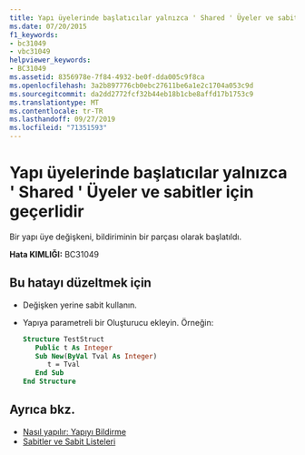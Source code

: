 ```yaml
---
title: Yapı üyelerinde başlatıcılar yalnızca ' Shared ' Üyeler ve sabitler için geçerlidir
ms.date: 07/20/2015
f1_keywords:
- bc31049
- vbc31049
helpviewer_keywords:
- BC31049
ms.assetid: 8356978e-7f84-4932-be0f-dda005c9f8ca
ms.openlocfilehash: 3a2b897776cb0ebc27611be6a1e2c1704a053c9d
ms.sourcegitcommit: da2dd2772fcf32b44eb18b1cbe8affd17b1753c9
ms.translationtype: MT
ms.contentlocale: tr-TR
ms.lasthandoff: 09/27/2019
ms.locfileid: "71351593"
---
```

# <a name="initializers-on-structure-members-are-valid-only-for-shared-members-and-constants"></a>Yapı üyelerinde başlatıcılar yalnızca ' Shared ' Üyeler ve sabitler için geçerlidir
Bir yapı üye değişkeni, bildiriminin bir parçası olarak başlatıldı.  
  
 **Hata KIMLIĞI:** BC31049  
  
## <a name="to-correct-this-error"></a>Bu hatayı düzeltmek için  
  
- Değişken yerine sabit kullanın.  
  
- Yapıya parametreli bir Oluşturucu ekleyin. Örneğin:  
  
    ```vb  
    Structure TestStruct  
       Public t As Integer  
       Sub New(ByVal Tval As Integer)  
          t = Tval  
       End Sub  
    End Structure  
    ```  
  
## <a name="see-also"></a>Ayrıca bkz.

- [Nasıl yapılır: Yapıyı Bildirme](../../visual-basic/programming-guide/language-features/data-types/how-to-declare-a-structure.md)
- [Sabitler ve Sabit Listeleri](../../visual-basic/programming-guide/language-features/constants-enums/index.md)
